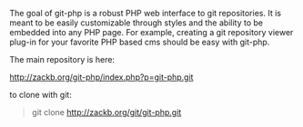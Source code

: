 The goal of git-php is a robust PHP web interface to git repositories. It is meant to be easily customizable through styles and the ability to be embedded into any PHP page. For example, creating a git repository viewer plug-in for your favorite PHP based cms should be easy with git-php.

The main repository is here:

http://zackb.org/git-php/index.php?p=git-php.git

to clone with git:
> git clone http://zackb.org/git/git-php.git